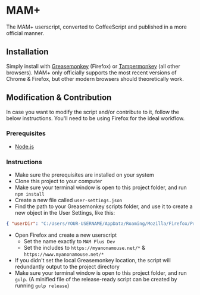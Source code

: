 # MAM+

The MAM+ userscript, converted to CoffeeScript and published in a more official manner.

## Installation

Simply install with [Greasemonkey](https://addons.mozilla.org/en-US/firefox/addon/greasemonkey/) (Firefox) or [Tampermonkey](https://tampermonkey.net/) (all other browsers). MAM+ only officially supports the most recent versions of Chrome & Firefox, but other modern browsers should theoretically work.

## Modification & Contribution

In case you want to modify the script and/or contribute to it, follow the below instructions. You'll need to be using Firefox for the ideal workflow.

### Prerequisites

- [Node.js](https://nodejs.org/en/download/)

### Instructions

- Make sure the prerequisites are installed on your system
- Clone this project to your computer
- Make sure your terminal window is open to this project folder, and run `npm install`
- Create a new file called `user-settings.json`
- Find the path to your Greasemonkey scripts folder, and use it to create a new object in the User Settings, like this:
```json
{ "userDir": "C:/Users/YOUR-USERNAME/AppData/Roaming/Mozilla/Firefox/Profiles/YOUR-CODE.default/gm_scripts" }
```
- Open Firefox and create a new userscript
    - Set the name exactly to `MAM Plus Dev`
    - Set the includes to `https://myanonamouse.net/*` & `https://www.myanonamouse.net/*`
- If you didn't set the local Greasemonkey location, the script will redundantly output to the project directory
- Make sure your terminal window is open to this project folder, and run `gulp`. (A minified file of the release-ready script can be created by running `gulp release`)

